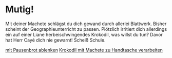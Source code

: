 # Mutig!

Mit deiner Machete schlägst du dich gewand durch allerlei Blattwerk. Bisher scheint der Geographieunterricht zu passen. Plötzlich irritiert dich allerdings ein auf einer Liane herbeischwingendes Krokodil, was willst du tun? Davor hat Herr Cayé dich nie gewarnt! Scheiß Schule.

[mit Pausenbrot ablenken](ablenken.html)
[Krokodil mit Machete zu Handtasche verarbeiten](handtasche.html)
